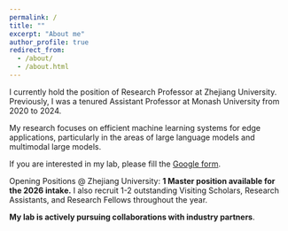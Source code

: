 ```yaml
---
permalink: /
title: ""
excerpt: "About me"
author_profile: true
redirect_from: 
  - /about/
  - /about.html
---
```


I currently hold the position of Research Professor at Zhejiang University. Previously, I was a tenured Assistant Professor at Monash University from 2020 to 2024. 

My research focuses on efficient machine learning systems for edge applications, particularly in the areas of large language models and multimodal large models.

If you are interested in my lab, please fill the [Google form](https://forms.gle/UoR8B19y2NsjtGRJ6). 

Opening Positions @ Zhejiang University: **1 Master position available for the 2026 intake.** I also recruit 1-2 outstanding Visiting Scholars, Research Assistants, and Research Fellows throughout the year. 

**My lab is actively pursuing collaborations with industry partners**.
